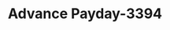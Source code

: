 ---
f_zip-code: 93433
f_state-code: CA
title: Advance Payday-3394
f_phone: 805-473-1100
f_city-only: Grover Beach
f_address: 1741 W Grand Ave Ste A Grover Beach
f_location-unique-id: '3394'
slug: advance-payday-3394
updated-on: '2024-05-30T13:46:58.046Z'
created-on: '2024-05-30T13:36:59.803Z'
published-on: '2024-05-30T13:54:32.469Z'
f_city-state: cms/city/grover-beach-ca.md
f_company: cms/company/advance-payday.md
f_state: cms/state/california.md
layout: '[payday-loan].html'
tags: payday-loan
---